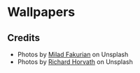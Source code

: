 # Wallpapers
## Credits
- Photos by [Milad Fakurian](https://unsplash.com/@fakurian) on Unsplash
- Photos by [Richard Horvath](https://unsplash.com/@ricvath) on Unsplash
